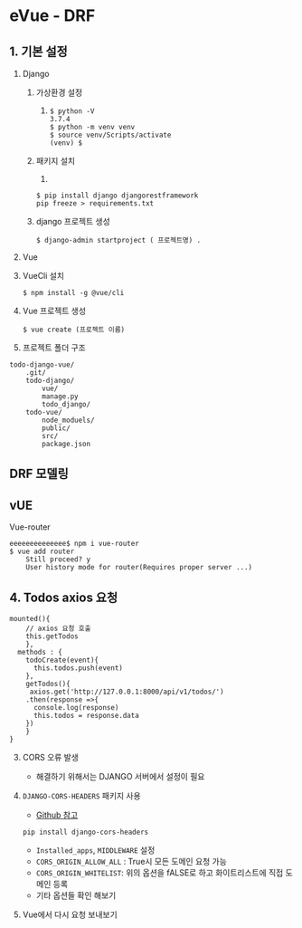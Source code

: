 # eVue - DRF

## 1. 기본 설정

1. Django

   1. 가상환경 설정

      1. ```
         $ python -V
         3.7.4
         $ python -m venv venv
         $ source venv/Scripts/activate
         (venv) $
         ```

      

   2. 패키지 설치

      1. 

         ```
         $ pip install django djangorestframework
         pip freeze > requirements.txt
         ```

   3. django 프로젝트 생성

      ```
      $ django-admin startproject ( 프로젝트명) .
      ```

      

2.  Vue

   1. VueCli 설치

      ```
      $ npm install -g @vue/cli
      ```

   2. Vue 프로젝트 생성

      ```
      $ vue create (프로젝트 이름)
      ```

3. 프로젝트 폴더 구조

```
todo-django-vue/
	.git/
	todo-django/
		vue/
		manage.py
		todo_django/
	todo-vue/
		node_moduels/
		public/
		src/
		package.json
```

## DRF 모델링

## vUE

Vue-router

```
eeeeeeeeeeeeee$ npm i vue-router
$ vue add router
	Still proceed? y
	User history mode for router(Requires proper server ...)
```



## 4. Todos axios 요청

```vue
mounted(){
    // axios 요청 호출
    this.getTodos
    },
  methods : {
    todoCreate(event){
      this.todos.push(event)
    },
    getTodos(){
     axios.get('http://127.0.0.1:8000/api/v1/todos/')       
    .then(response =>{
      console.log(response)   
      this.todos = response.data
    })
    } 
}
```

3. CORS 오류 발생

   * 해결하기 위해서는 DJANGO 서버에서 설정이 필요

4. `DJANGO-CORS-HEADERS` 패키지 사용

   * [Github 참고]()

   ```
   pip install django-cors-headers
   ```

   * `Installed_apps`, `MIDDLEWARE` 설정
   * `CORS_ORIGIN_ALLOW_ALL` : True시 모든 도메인 요청 가능
   * `CORS_ORIGIN_WHITELIST`: 위의 옵션을 fALSE로 하고 화이트리스트에 직접 도메인 등록
   * 기타 옵션들 확인 해보기

5. Vue에서 다시 요청 보내보기